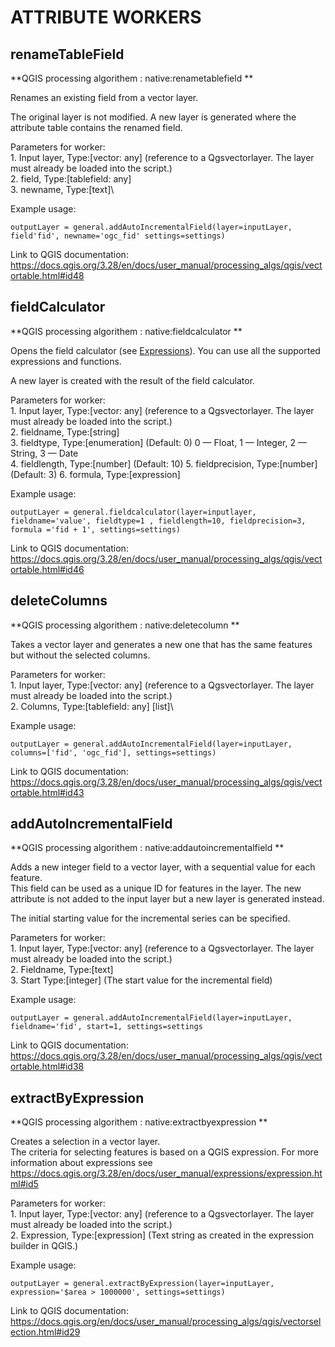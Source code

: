# **ATTRIBUTE WORKERS** 

## **renameTableField**
**QGIS processing algorithem : native:renametablefield **

Renames an existing field from a vector layer.

The original layer is not modified. A new layer is generated where the attribute table contains the renamed field.

Parameters for worker: \
    1. Input layer,  Type:[vector: any] (reference to a Qgsvectorlayer. The layer must already be loaded into the script.)\
    2. field, Type:[tablefield: any]\
    3. newname, Type:[text]\

Example usage:
```
outputLayer = general.addAutoIncrementalField(layer=inputLayer, field'fid', newname='ogc_fid' settings=settings)
```
Link to QGIS documentation:  https://docs.qgis.org/3.28/en/docs/user_manual/processing_algs/qgis/vectortable.html#id48


## **fieldCalculator**

**QGIS processing algorithem : native:fieldcalculator **

Opens the field calculator (see [Expressions](https://docs.qgis.org/3.28/en/docs/user_manual/expressions/expression.html#id5)). You can use all the supported expressions and functions.

A new layer is created with the result of the field calculator.

Parameters for worker: \
    1. Input layer,  Type:[vector: any] (reference to a Qgsvectorlayer. The layer must already be loaded into the script.)\
    2. fieldname, Type:[string]\
    3. fieldtype, Type:[enumeration] (Default: 0) 0 — Float, 1 — Integer, 2 — String, 3 — Date \
    4. fieldlength, Type:[number] (Default: 10)
    5. fieldprecision, Type:[number] (Default: 3) 
    6. formula, Type:[expression]

Example usage:
```
outputLayer = general.fieldcalculator(layer=inputlayer, fieldname='value', fieldtype=1 , fieldlength=10, fieldprecision=3, formula ='fid + 1', settings=settings)
```
Link to QGIS documentation: https://docs.qgis.org/3.28/en/docs/user_manual/processing_algs/qgis/vectortable.html#id46 


## **deleteColumns**

**QGIS processing algorithem : native:deletecolumn **

Takes a vector layer and generates a new one that has the same features but without the selected columns.

Parameters for worker: \
    1. Input layer,  Type:[vector: any] (reference to a Qgsvectorlayer. The layer must already be loaded into the script.)\
    2. Columns, Type:[tablefield: any] [list]\

Example usage:
```
outputLayer = general.addAutoIncrementalField(layer=inputLayer, columns=['fid', 'ogc_fid'], settings=settings)
```
Link to QGIS documentation:  https://docs.qgis.org/3.28/en/docs/user_manual/processing_algs/qgis/vectortable.html#id43


## **addAutoIncrementalField**
**QGIS processing algorithem : native:addautoincrementalfield **

Adds a new integer field to a vector layer, with a sequential value for each feature.\
This field can be used as a unique ID for features in the layer. The new attribute is not added to the input layer but a new layer is generated instead.

The initial starting value for the incremental series can be specified.

Parameters for worker: \
    1. Input layer,  Type:[vector: any] (reference to a Qgsvectorlayer. The layer must already be loaded into the script.)\
    2. Fieldname, Type:[text]\
    3. Start Type:[integer] (The start value for the incremental field)

Example usage:
```
outputLayer = general.addAutoIncrementalField(layer=inputLayer, fieldname='fid', start=1, settings=settings
```
Link to QGIS documentation:  https://docs.qgis.org/3.28/en/docs/user_manual/processing_algs/qgis/vectortable.html#id38


## **extractByExpression**
**QGIS processing algorithem : native:extractbyexpression **

Creates a selection in a vector layer.\
The criteria for selecting features is based on a QGIS expression. For more information about expressions see https://docs.qgis.org/3.28/en/docs/user_manual/expressions/expression.html#id5 

Parameters for worker: \
    1. Input layer,  Type:[vector: any] (reference to a Qgsvectorlayer. The layer must already be loaded into the script.)\
    2. Expression, Type:[expression] (Text string as created in the expression builder in QGIS.)

Example usage:
```
outputLayer = general.extractByExpression(layer=inputLayer, expression='$area > 1000000', settings=settings)
```
Link to QGIS documentation:  https://docs.qgis.org/en/docs/user_manual/processing_algs/qgis/vectorselection.html#id29






